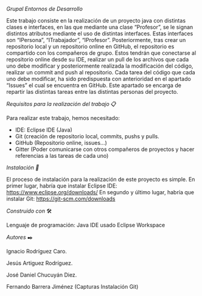 *Grupal Entornos de Desarrollo*

Este trabajo consiste en la realización de un proyecto java con distintas clases e interfaces, en las que mediante una clase “Profesor”, se le signan distintos atributos mediante el uso de distintas interfaces. Estas interfaces son “IPersona”, “ITrabajador”, “IProfesor”.
Posteriormente, tras crear un repositorio local y un repositorio online en GitHub, el repositorio es compartido con los compañeros de grupo. Estos tendrán que conectarse al repositorio online desde su IDE, realizar un pull de los archivos que cada uno debe modificar y posteriormente realizada la modificación del código, realizar un commit and push al repositorio.
Cada tarea del código que cada uno debe modificar, ha sido predispuesta con anterioridad en el apartado “Issues” el cual se encuentra en GitHub. Este apartado se encarga de repartir las distintas tareas entre las distintas personas del proyecto.

*Requisitos para la realización del trabajo* 📋

Para realizar este trabajo, hemos necesitado:
-	IDE: Eclipse IDE (Java)
-	Git (creación de repositorio local, commits, pushs y pulls.
-	GitHub (Repositorio online, issues…)
-	Gitter (Poder comunicarse con otros compañeros de proyectos y hacer referencias a las tareas de cada uno)

*Instalación 🔧*

El proceso de instalación para la realización de este proyecto es simple.
En primer lugar, habría que instalar Eclipse IDE: https://www.eclipse.org/downloads/
En segundo y último lugar, habría que instalar Git: https://git-scm.com/downloads


*Construido con* 🛠️

Lenguaje de programación: Java
IDE usado Eclipse Workspace


*Autores* ✒️

Ignacio Rodríguez Caro.

Jesús Artiguez Rodríguez.

José Daniel Chucuyán Diez.

Fernando Barrera Jiménez (Capturas Instalación Git)
